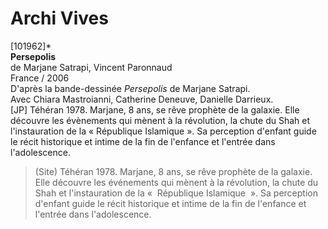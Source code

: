 # Archi Vives

[101962]*  
**Persepolis**  
de Marjane Satrapi, Vincent Paronnaud  
France / 2006  
D'après la bande-dessinée _Persepolis_ de Marjane Satrapi.  
Avec Chiara Mastroianni, Catherine Deneuve, Danielle Darrieux.  
[JP] Téhéran 1978. Marjane, 8 ans, se rêve prophète de la galaxie. Elle découvre les évènements qui mènent à la révolution, la chute du Shah et l'instauration de la « République Islamique ». Sa perception d'enfant guide le récit historique et intime de la fin de l'enfance et l'entrée dans l'adolescence.

> (Site) Téhéran 1978. Marjane, 8 ans, se rêve prophète de la galaxie. Elle découvre les événements qui mènent à la révolution, la chute du Shah et l'instauration de la «  République Islamique  ». Sa perception d'enfant guide le récit historique et intime de la fin de l'enfance et l'entrée dans l'adolescence.

